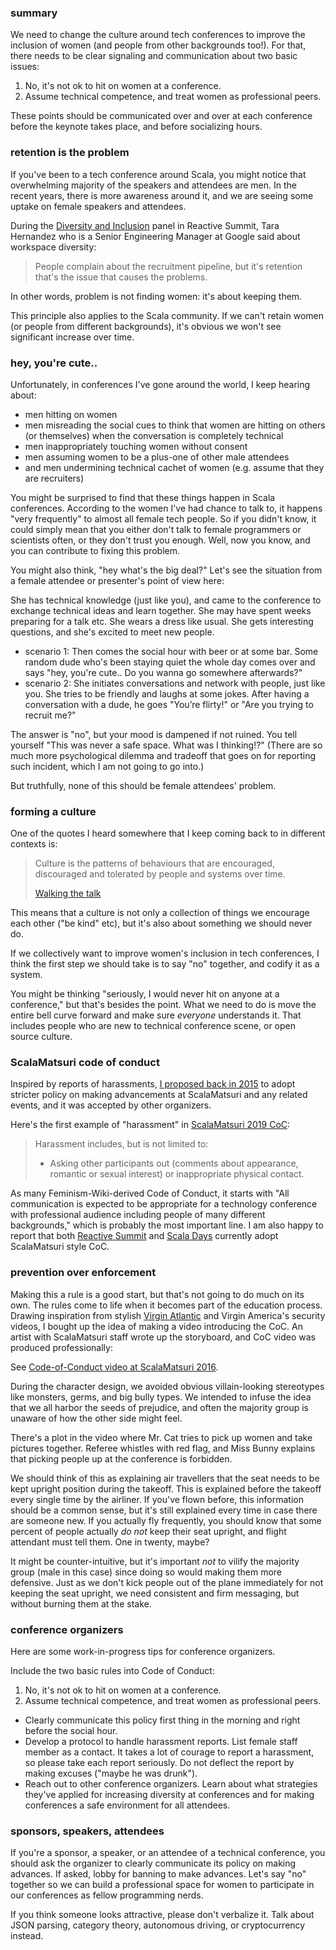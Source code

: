 ### summary

We need to change the culture around tech conferences to improve the inclusion of women (and people from other backgrounds too!). For that, there needs to be clear signaling and communication about two basic issues:

1. No, it's not ok to hit on women at a conference.
2. Assume technical competence, and treat women as professional peers.

These points should be communicated over and over at each conference before the keynote takes place, and before socializing hours.

### retention is the problem

If you've been to a tech conference around Scala, you might notice that overwhelming majority of the speakers and attendees are men. In the recent years, there is more awareness around it, and we are seeing some uptake on female speakers and attendees.

During the [Diversity and Inclusion](https://www.reactivesummit.org/2018/schedule/diversity-and-inclusion-bring-the-thunder) panel in Reactive Summit, Tara Hernandez who is a Senior Engineering Manager at Google said about workspace diversity:

> People complain about the recruitment pipeline, but it's retention that's the issue that causes the problems.

In other words, problem is not finding women: it's about keeping them.

This principle also applies to the Scala community. If we can't retain women (or people from different backgrounds), it's obvious we won't see significant increase over time.

### hey, you're cute..

Unfortunately, in conferences I've gone around the world, I keep hearing about:

- men hitting on women
- men misreading the social cues to think that women are hitting on others (or themselves) when the conversation is completely technical
- men inappropriately touching women without consent
- men assuming women to be a plus-one of other male attendees
- and men undermining technical cachet of women (e.g. assume that they are recruiters)

You might be surprised to find that these things happen in Scala conferences. According to the women I've had chance to talk to, it happens "very frequently" to almost all female tech people. So if you didn't know, it could simply mean that you either don't talk to female programmers or scientists often, or they don't trust you enough. Well, now you know, and you can contribute to fixing this problem.

You might also think, "hey what's the big deal?" Let's see the situation from a female attendee or presenter's point of view here:

She has technical knowledge (just like you), and came to the conference to exchange technical ideas and learn together. She may have spent weeks preparing for a talk etc. She wears a dress like usual. She gets interesting questions, and she's excited to meet new people.
 
- scenario 1: Then comes the social hour with beer or at some bar. Some random dude who's been staying quiet the whole day comes over and says "hey, you're cute.. Do you wanna go somewhere afterwards?"
- scenario 2: She initiates conversations and network with people, just like you. She tries to be friendly and laughs at some jokes. After having a conversation with a dude, he goes "You’re flirty!" or "Are you trying to recruit me?"

The answer is "no", but your mood is dampened if not ruined. You tell yourself "This was never a safe space. What was I thinking!?" (There are so much more psychological dilemma and tradeoff that goes on for reporting such incident, which I am not going to go into.)

But truthfully, none of this should be female attendees' problem.

### forming a culture

One of the quotes I heard somewhere that I keep coming back to in different contexts is:

> Culture is the patterns of behaviours that are encouraged, discouraged and tolerated by people and systems over time.
>
> [Walking the talk](https://www.walkingthetalk.com/culture-framework/#cultureDefined)

This means that a culture is not only a collection of things we encourage each other ("be kind" etc), but it's also about something we should never do.

If we collectively want to improve women's inclusion in tech conferences, I think the first step we should take is to say "no" together, and codify it as a system.

You might be thinking "seriously, I would never hit on anyone at a conference," but that's besides the point. What we need to do is move the entire bell curve forward and make sure _everyone_ understands it. That includes people who are new to technical conference scene, or open source culture.

### ScalaMatsuri code of conduct

Inspired by reports of harassments, [I proposed back in 2015](http://eed3si9n.com/scalamatsuri-as-a-lifestyle) to adopt stricter policy on making advancements at ScalaMatsuri and any related events, and it was accepted by other organizers.

Here's the first example of "harassment" in [ScalaMatsuri 2019 CoC](https://2019.scalamatsuri.org/en/code-of-conduct/): 

> Harassment includes, but is not limited to:
>
> - Asking other participants out (comments about appearance, romantic or sexual interest) or inappropriate physical contact.

As many Feminism-Wiki-derived Code of Conduct, it starts with "All communication is expected to be appropriate for a technology conference with professional audience including people of many different backgrounds," which is probably the most important line. I am also happy to report that both [Reactive Summit](https://www.reactivesummit.org/code-of-conduct) and [Scala Days](https://na.scaladays.org/code-of-conduct) currently adopt ScalaMatsuri style CoC.

### prevention over enforcement

Making this a rule is a good start, but that's not going to do much on its own. The rules come to life when it becomes part of the education process. Drawing inspiration from stylish [Virgin Atlantic](https://www.youtube.com/watch?v=LlKXhL4mlMY) and Virgin America's security videos, I bought up the idea of making a video introducing the CoC. An artist with ScalaMatsuri staff wrote up the storyboard, and CoC video was produced professionally:

See [Code-of-Conduct video at ScalaMatsuri 2016](https://www.youtube.com/watch?v=lIfOQNTWdxI).

During the character design, we avoided obvious villain-looking stereotypes like monsters, germs, and big bully types. We intended to infuse the idea that we all harbor the seeds of prejudice, and often the majority group is unaware of how the other side might feel.

There's a plot in the video where Mr. Cat tries to pick up women and take pictures together. Referee whistles with red flag, and Miss Bunny explains that picking people up at the conference is forbidden.

We should think of this as explaining air travellers that the seat needs to be kept upright position during the takeoff. This is explained before the takeoff every single time by the airliner. If you've flown before, this information should be a common sense, but it's still explained every time in case there are someone new. If you actually fly frequently, you should know that some percent of people actually _do not_ keep their seat upright, and flight attendant must tell them. One in twenty, maybe?

It might be counter-intuitive, but it's important _not_ to vilify the majority group (male in this case) since doing so would making them more defensive. Just as we don't kick people out of the plane immediately for not keeping the seat upright, we need consistent and firm messaging, but without burning them at the stake.

### conference organizers

Here are some work-in-progress tips for conference organizers.

Include the two basic rules into Code of Conduct:

1. No, it's not ok to hit on women at a conference.
2. Assume technical competence, and treat women as professional peers.

- Clearly communicate this policy first thing in the morning and right before the social hour.
- Develop a protocol to handle harassment reports. List female staff member as a contact. It takes a lot of courage to report a harassment, so please take each report seriously. Do not deflect the report by making excuses ("maybe he was drunk").
- Reach out to other conference organizers. Learn about what strategies they've applied for increasing diversity at conferences and for making conferences a safe environment for all attendees.

### sponsors, speakers, attendees

If you're a sponsor, a speaker, or an attendee of a technical conference, you should ask the organizer to clearly communicate its policy on making advances. If asked, lobby for banning to make advances. Let's say "no" together so we can build a professional space for women to participate in our conferences as fellow programming nerds.

If you think someone looks attractive, please don't verbalize it. Talk about JSON parsing, category theory, autonomous driving, or cryptocurrency instead.
